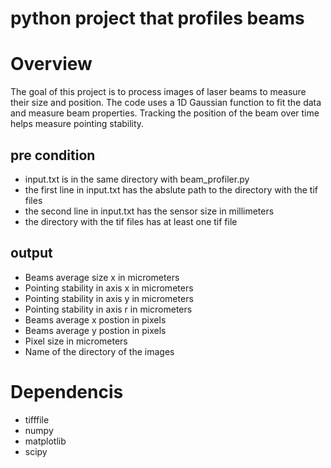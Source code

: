 # python project that profiles beams


# Overview
The goal of this project is to process images of laser beams to measure their size and position. The code uses a 1D Gaussian function to fit the data and measure beam properties. Tracking the position of the beam over time helps measure pointing stability.

## pre condition
* input.txt is in the same directory with beam_profiler.py
* the first line in input.txt has the abslute path to the directory with the tif files
* the second line in input.txt has the sensor size in millimeters
* the directory with the tif files has at least one tif file

## output
* Beams average size x in micrometers
* Pointing stability in axis x in micrometers
* Pointing stability in axis y in micrometers
* Pointing stability in axis r in micrometers
* Beams average x postion in pixels
* Beams average y postion in pixels
* Pixel size in micrometers
* Name of the directory of the images

# Dependencis
* tifffile
* numpy
* matplotlib
* scipy
